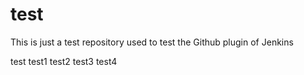 test
====

This is just a test repository used to test the Github plugin of Jenkins

test
test1
test2
test3
test4
